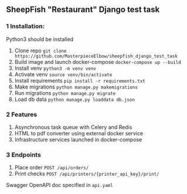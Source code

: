 ## SheepFish "Restaurant" Django test task

### 1 Installation:

Python3 should be installed

1. Clone repo `git clone https://github.com/MasterpieceElbow/sheepfish_django_test_task`
2. Build image and launch docker-compose `docker-compose up --build`
3. Install venv `python3 -m venv venv`
4. Activate venv `source venv/bin/activate`
5. Install requirements `pip install -r requirements.txt`
6. Make migrations `python manage.py makemigrations`
7. Run migrations `python manage.py migrate`
8. Load db data `python manage.py loaddata db.json`


### 2 Features

1. Asynchronous task queue with Celery and Redis
2. HTML to pdf converter using external docker service
3. Infrastructure services launched in docker-compose

### 3 Endpoints

1. Place order `POST /api/orders/`
2. Print checks `POST /api/printers/{printer_api_key}/print/`

Swagger OpenAPI doc specified in `api.yaml`
